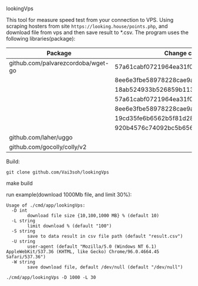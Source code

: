 lookingVps

This tool for measure speed test from your connection to VPS. 
Using scraping hosters from site ```https://looking.house/points.php```,
and download file from vps and then save result to *.csv.
The program uses the following libraries(package):

| Package                                   | Change commits                         |
| ----------------------------------------- |----------------------------------------|
| github.com/palvarezcordoba/wget-go        |57a61cabf0721964ea31f017f830d2c240502ad8| 
|											                      |8ee6e3fbe58978228cae9ad434f5a3c2d46502b3|
|											                      |18ab524933b526859b1137887dcdeb6a30184f2d|
|											                      |57a61cabf0721964ea31f017f830d2c240502ad8|
|											                      |8ee6e3fbe58978228cae9ad434f5a3c2d46502b3|
|											                      |19cd35fe6b6562b5f81d28cb83e960b73e151d3b|
|											                      |920b4576c74092bc5b656aff6a5a6e9595d029de|
| github.com/laher/uggo                     |                                        |
| github.com/gocolly/colly/v2               |                                        |


Build:

```git clone github.com/Vai3soh/lookingVps```

make build

run example(download 1000Mb file, and limit 30%):

```./cmd/app/lookingVps -h
Usage of ./cmd/app/lookingVps:
  -D int
    	download file size {10,100,1000 MB} % (default 10)
  -L string
    	limit download % (default "100")
  -S string
    	save to data result in csv file path (default "result.csv")
  -U string
    	user-agent (default "Mozilla/5.0 (Windows NT 6.1) AppleWebKit/537.36 (KHTML, like Gecko) Chrome/96.0.4664.45 Safari/537.36")
  -W string
    	save download file, default /dev/null (default "/dev/null")
```

```./cmd/app/lookingVps -D 1000 -L 30```
